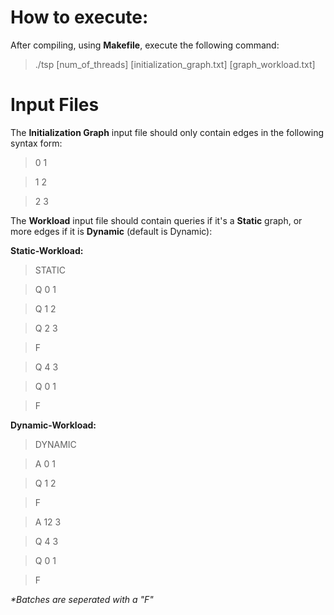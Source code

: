 # How to execute:
After compiling, using __Makefile__, execute the following command:

>./tsp \[num_of_threads] \[initialization_graph.txt] [graph_workload.txt]

# Input Files
The __Initialization Graph__ input file should only contain edges in the following syntax form:

>0 1

>1 2

>2 3

The __Workload__ input file should contain queries if it's a __Static__ graph, or more edges if it is __Dynamic__ (default is Dynamic):

__Static-Workload:__

>STATIC

>Q 0 1

>Q 1 2

>Q 2 3

>F

>Q 4 3

>Q 0 1

>F

__Dynamic-Workload:__

>DYNAMIC

>A 0 1

>Q 1 2

>F

>A 12 3

>Q 4 3

>Q 0 1

>F

_\*Batches are seperated with a "F"_
